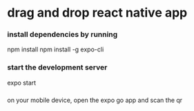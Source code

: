 # drag and drop react native app

### install dependencies by running
npm install
npm install -g expo-cli

### start the development server
expo start

###
on your mobile device, open the expo go app and scan the qr
